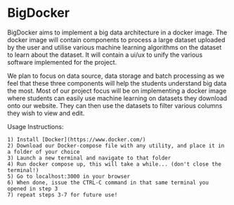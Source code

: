# BigDocker

BigDocker aims to implement a big data architecture in a docker image. The docker image will contain components to process a large dataset uploaded by the user and utilise various machine learning algorithms on the dataset to learn about the dataset. It will contain a ui/ux to unify the various software implemented for the project.

We plan to focus on data source, data storage and batch processing as we feel that these three components will help the students understand big data the most. Most of our project focus will be on implementing a docker image where students can easily use machine learning on datasets they download onto our website. They can then use the datasets to filter various columns they wish to view and edit.

Usage Instructions: 
```
1) Install [Docker](https://www.docker.com/)
2) Download our Docker-compose file with any utility, and place it in a folder of your choice
3) Launch a new terminal and navigate to that folder
4) Run docker compose up, this will take a while... (don't close the terminal!)
5) Go to localhost:3000 in your browser
6) When done, issue the CTRL-C command in that same terminal you opened in step 3
7) repeat steps 3-7 for future use!
```
